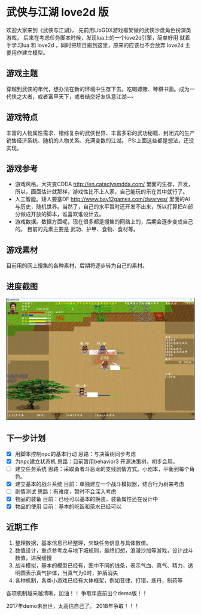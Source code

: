﻿# 武侠与江湖 love2d 版
欢迎大家来到《武侠与江湖》，
先前用LibGDX游戏框架做的武侠沙盘角色扮演类游戏，
后来在考虑任务脚本时候，发现lua上的一个love2d引擎，简单好用
就着手学习lua 和 love2d ，同时把项目搬到这里，原来的应该也不会放弃
love2d 主要用作建立模型。

## 游戏主题
穿越到武侠的年代，想办法在新的环境中生存下去。吃喝嫖赌、琴棋书画。成为一代侠之大者，或者富甲天下，或者结交好友纵意江湖~~

## 游戏特点
丰富的人物属性需求、错综复杂的武侠世界、丰富多彩的武功秘籍、封闭式的生产销售经济系统、随机的人物关系、充满变数的江湖。
PS:上面这些都是想法，还没实现。

## 游戏参考
* 游戏风格。大灾变CDDA http://en.cataclysmdda.com/ 里面的生存，开发，所以，画面估计就那样，游戏性比不上人家，自己能玩的乐在其中就行了。
* 人工智能。矮人要塞DF http://www.bay12games.com/dwarves/ 里面的AI与历史，随机世界。当然了，自己的水平暂时还开发不出来，所以打算把AI部分做成开放的脚本，谁喜欢谁设计去。
* 游戏数据。数据方面呢，现在很多都是搜集的网络上的，后期会逐步变成自己的。 目前的元素主要是 武功、护甲、食物、食材等。

## 游戏素材
目前用的网上搜集的各种素材，后期将逐步转为自己的素材。


## 进度截图

![目前进度](doc/20171130.png)
## 下一步计划
- [X] 用脚本控制npc的基本行动 思路：与决策树同步考虑
- [X] 为npc建立状态机     思路：目前暂用behavior3 开源决策树，初步会用。
- [ ] 建立任务系统        思路：采取勇者斗恶龙的支线剧情方式。小剧本，平衡到每个角色。
- [X] 建立基本的战斗系统     目前：单独建立一个战斗模拟器，结合行为树来考虑
- [ ] 剧情测试          思路：有难度，暂时不会深入考虑
- [x] 物品的装备     目前：已经可以基本的换装，装备属性还在设计中
- [X] 物品的使用     目前：基本的吃饭和茶水已经可以

## 近期工作
1. 整理数据，基本信息已经整理，欠缺任务信息与具体数值。
2. 数值设计，重点参考龙与地下城规则，最终幻想，浪漫沙加等游戏，设计战斗数值，进展缓慢
3. 战斗模拟，基本的模型已经有，图中不同的线条，表示气血、真气、精力，透明圆表示真气护体，当真气为0时，护盾消失
4. 各种机制，各类小游戏已经有大体框架，例如音律，打猎，炼丹，制药等

各项机制越来越清晰，加油！！ 争取年底前出个demo版！！

2017年demo未出世，太高估自己了。
2018年争取！！！
